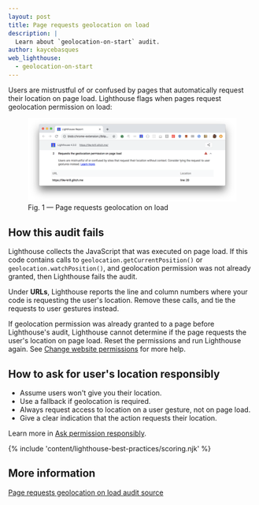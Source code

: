```yaml
---
layout: post
title: Page requests geolocation on load
description: |
  Learn about `geolocation-on-start` audit.
author: kaycebasques
web_lighthouse:
  - geolocation-on-start
---
```


Users are mistrustful of or confused by pages
that automatically request their location on page load.
Lighthouse flags when pages request geolocation permission on load:

<figure class="w-figure">
  <img class="w-screenshot w-screenshot--filled" src="geolocation-on-start.png" alt="Lighthouse audit showing geolocation request on page load">
  <figcaption class="w-figcaption">
    Fig. 1 — Page requests geolocation on load
  </figcaption>
</figure>

## How this audit fails

Lighthouse collects the JavaScript that was executed on page load.
If this code contains calls to `geolocation.getCurrentPosition()` or
`geolocation.watchPosition()`, and geolocation permission was not already granted,
then Lighthouse fails the audit.

Under **URLs**,
Lighthouse reports the line and column numbers
where your code is requesting the user's location.
Remove these calls, 
and tie the requests to user gestures instead. 

If geolocation permission was already granted to a page before Lighthouse's audit,
Lighthouse cannot determine if the page requests the user's location on page load.
Reset the permissions and run Lighthouse again.
See [Change website permissions](https://support.google.com/chrome/answer/6148059) for more help.

## How to ask for user's location responsibly

- Assume users won't give you their location.
- Use a fallback if geolocation is required.
- Always request access to location on a user gesture,
not on page load.
- Give a clear indication that the action requests their location.

Learn more in
[Ask permission responsibly](https://developers.google.com/web/fundamentals/native-hardware/user-location/#ask_permission_responsibly).

{% include 'content/lighthouse-best-practices/scoring.njk' %}

## More information

[Page requests geolocation on load audit source](https://github.com/GoogleChrome/lighthouse/blob/master/lighthouse-core/audits/dobetterweb/geolocation-on-start.js)
